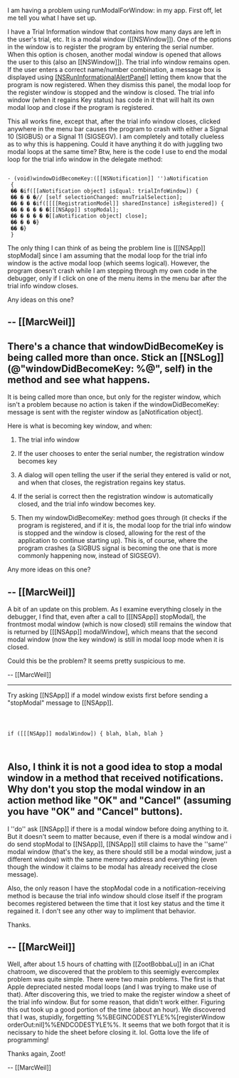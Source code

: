 

I am having a problem using runModalForWindow: in my app. First off, let me 
 tell you what I have set up. 
  
 I have a Trial Information window that contains how many days are left in 
 the user's trial, etc. It is a modal window ([[NSWindow]]). One of the options 
 in the window is to register the program by entering the serial number. When 
 this option is chosen, another modal window is opened that allows the user 
 to this (also an [[NSWindow]]). The trial info window remains open. If the user 
 enters a correct name/number combination, a message box is displayed using 
 [[NSRunInformationalAlertPanel]]() letting them know that the program is now 
 registered. When they dismiss this panel, the modal loop for the register 
 window is stopped and the window is closed. The trial info window (when it 
 regains Key status) has code in it that will halt its own modal loop and 
 close if the program is registered. 
  
 This all works fine, except that, after the trial info window closes, 
 clicked anywhere in the menu bar causes the program to crash with either a 
 Signal 10 (SIGBUS) or a Signal 11 (SIGSEGV). I am completely and totally 
 clueless as to why this is happening. Could it have anything it do with 
 juggling two modal loops at the same time? Btw, here is the code I use to 
 end the modal loop for the trial info window in the delegate method: 
  
<code> 
- (void)windowDidBecomeKey:([[NSNotification]] '')aNotification 
 { 
 �� �if([[aNotification object] isEqual: trialInfoWindow]) { 
 �� � � �// [self selectionChanged: mnuTrialSelection]; 
 �� � � �if([[[[RegistrationModel]] sharedInstance] isRegistered]) { 
 �� � � � � �[[[NSApp]] stopModal]; 
 �� � � � � �[[aNotification object] close]; 
 �� � � �} 
 �� �} 
 }
</code>
  
 The only thing I can think of as being the problem line is [[[NSApp]] stopModal] 
 since I am assuming that the modal loop for the trial info window is the 
 active modal loop (which seems logical). However, the program doesn't crash 
 while I am stepping through my own code in the debugger, only if I click on 
 one of the menu items in the menu bar after the trial info window closes. 
  
 Any ideas on this one? 
  
 -- [[MarcWeil]]
---- 

There's a chance that windowDidBecomeKey is being called more than once. Stick an [[NSLog]](@"windowDidBecomeKey: %@", self) in the method and see what happens. 
----
It is being called more than once, but only for the register window, which isn't a problem because no action is taken if the windowDidBecomeKey: message is sent with the register window as [aNotification object].

Here is what is becoming key window, and when:

1. The trial info window

2. If the user chooses to enter the serial number, the registration window becomes key

3. A dialog will open telling the user if the serial they entered is valid or not, and when that closes, the registration regains key status.

4. If the serial is correct then the registration window is automatically closed, and the trial info window becomes key.

5. Then my windowDidBecomeKey: method goes through (it checks if the program is registered, and if it is, the modal loop for the trial info window is stopped and the window is closed, allowing for the rest of the application to continue starting up). This is, of course, where the program crashes (a SIGBUS signal is becoming the one that is more commonly happening now, instead of SIGSEGV).


Any more ideas on this one?

-- [[MarcWeil]]
----
A bit of an update on this problem. As I examine everything closely in the debugger, I find that, even after a call to [[[NSApp]] stopModal], the frontmost modal window (which is now closed) still remains the window that is returned by [[[NSApp]] modalWindow], which means that the second modal window (now the key window) is still in modal loop mode when it is closed.

Could this be the problem? It seems pretty suspicious to me.

-- [[MarcWeil]]

----

Try asking [[NSApp]] if a model window exists first before sending a "stopModal" message to [[NSApp]]. 

<code>

if ([[[NSApp]] modalWindow]) {
      blah, blah, blah
}

</code>

Also, I think it is not a good idea to stop a modal window in a method that received notifications. Why don't you stop the modal window in an action method like "OK" and "Cancel" (assuming you have "OK" and "Cancel" buttons).
----
I ''do'' ask [[NSApp]] if there is a modal window before doing anything to it. But it doesn't seem to matter because, even if there is a modal window and i do send stopModal to [[NSApp]], [[NSApp]] still claims to have the ''same'' modal window (that's the key, as there should still be a modal window, just a different window) with the same memory address and everything (even though the window it claims to be modal has already received the close message).

Also, the only reason I have the stopModal code in a notification-receiving method is because the trial info window should close itself if the program becomes registered between the time that it lost key status and the time it regained it. I don't see any other way to impliment that behavior.

Thanks.

-- [[MarcWeil]]
----
Well, after about 1.5 hours of chatting with [[ZootBobbaLu]] in an iChat chatroom, we discovered that the problem to this seemigly evercomplex problem was quite simple. There were two main problems. The first is that Apple depreciated nested modal loops (and I was trying to make use of that). After discovering this, we tried to make the register window a sheet of the trial info window. But for some reason, that didn't work either. Figuring this out took up a good portion of the time (about an hour). We discovered that I was, stupidly, forgetting %%BEGINCODESTYLE%%[registerWindow orderOut:nil]%%ENDCODESTYLE%%. It seems that we both forgot that it is necissary to hide the sheet before closing it. lol. Gotta love the life of programming!

Thanks again, Zoot!

-- [[MarcWeil]]